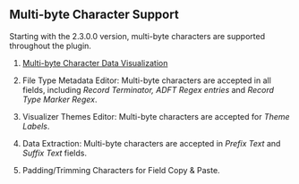 ## Multi-byte Character Support

Starting with the 2.3.0.0 version, multi-byte characters are supported throughout the plugin.

1. [Multi-byte Character Data Visualization](https://github.com/shriprem/FWDataViz/blob/master/docs/multibyte_character_data.md)

2. File Type Metadata Editor: Multi-byte characters are accepted in all fields, including _Record Terminator, ADFT Regex entries_ and _Record Type Marker Regex_.

3. Visualizer Themes Editor: Multi-byte characters are accepted for _Theme Labels_.

4. Data Extraction: Multi-byte characters are accepted in _Prefix Text_ and _Suffix Text_ fields.

5. Padding/Trimming Characters for Field Copy & Paste.
